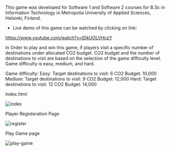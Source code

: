 This game was developed for Software 1 and Software 2 courses for B.Sc in Information Technology in Metropolia University of Applied Sciences, Helsinki, Finland.

- Live demo of this game can be watched by clicking on link:

https://www.youtube.com/watch?v=tDkUOLVHczY

In Order to play and win this game, if players visit a specific number of destinations under allocated CO2 budget. CO2 budget and the number of destinations to visit are based on the selection of the game difficulty level. Game difficulty is easy, medium, and hard.

Game difficulty:
Easy:
Target destinations to visit: 6
CO2 Budget: 10,000
Medium:
Target destinations to visit: 9
CO2 Budget: 12,000
Hard:
Target destinations to visit: 12
CO2 Budget: 14,000

Index.html 

![index](https://github.com/ammarsaif/game-visit_wonder_project/assets/56692856/0bd38d16-042f-4810-83fd-eeeb279f6e15)

Player Registeration Page

![register](https://github.com/ammarsaif/game-visit_wonder_project/assets/56692856/889845e2-1a04-4971-a12d-68ed15a2a273)

Play Game page


![play-game](https://github.com/ammarsaif/game-visit_wonder_project/assets/56692856/a6316640-4dc6-48a7-9ba4-6f5190360dc6)
